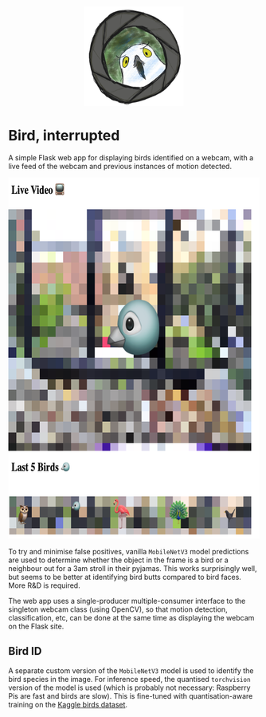 <p align="center">
  <img width="200" height="200" src="assets/uhohbird.jpg">
</p>

# Bird, interrupted

A simple Flask web app for displaying birds identified on a webcam, with a live feed of the webcam and previous instances of motion detected.

<p align="center">
  <img width="665" height="725" src="assets/interface.png">
</p>

To try and minimise false positives, vanilla `MobileNetV3` model predictions are used to determine whether the object in the frame is a bird or a neighbour out for a 3am stroll in their pyjamas. This works surprisingly well, but seems to be better at identifying bird butts compared to bird faces. More R&D is required.

The web app uses a single-producer multiple-consumer interface to the singleton webcam class (using OpenCV), so that motion detection, classification, etc, can be done at the same time as displaying the webcam on the Flask site.

Bird ID
---

A separate custom version of the `MobileNetV3` model is used to identify the bird species in the image. For inference speed, the quantised `torchvision` version of the model is used (which is probably not necessary: Raspberry Pis are fast and birds are slow). This is fine-tuned with quantisation-aware training on the [Kaggle birds dataset](https://www.kaggle.com/datasets/gpiosenka/100-bird-species).
